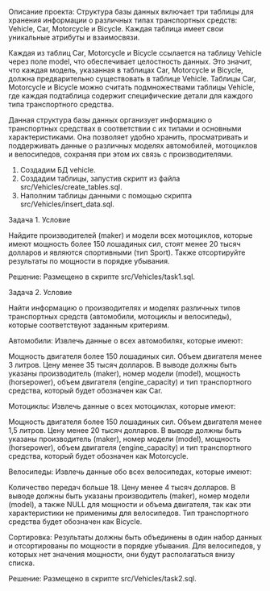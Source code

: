 Описание проекта: Структура базы данных включает три таблицы для хранения информации о различных типах транспортных средств:
Vehicle, Car, Motorcycle и Bicycle. Каждая таблица имеет свои уникальные атрибуты и взаимосвязи.

Каждая из таблиц Car, Motorcycle и Bicycle ссылается на таблицу Vehicle через поле model, что обеспечивает целостность данных. Это значит, что каждая модель, указанная в таблицах Car, Motorcycle и Bicycle, должна предварительно существовать в таблице Vehicle.
Таблицы Car, Motorcycle   и Bicycle можно считать подмножествами таблицы Vehicle, где каждая подтаблица содержит специфические детали для каждого типа транспортного средства.

Данная структура базы данных организует информацию о транспортных средствах в соответствии с их типами и основными характеристиками. Она позволяет удобно хранить, просматривать и поддерживать данные о различных моделях автомобилей, мотоциклов и велосипедов, сохраняя при этом их связь с производителями.

1. Создадим БД vehicle.
2. Создадим таблицы, запустив скрипт из файла src/Vehicles/create_tables.sql.
3. Наполним таблицы данными с помощью скрипта src/Vehicles/insert_data.sql.


Задача 1.
Условие

Найдите производителей (maker) и модели всех мотоциклов, которые имеют мощность более 150 лошадиных сил, стоят менее 20 тысяч долларов и являются спортивными (тип Sport). Также отсортируйте результаты по мощности в порядке убывания.

Решение:
Размещено в скрипте src/Vehicles/task1.sql.

Задача 2.
Условие

Найти информацию о производителях и моделях различных типов транспортных средств (автомобили, мотоциклы и велосипеды), которые соответствуют заданным критериям.

Автомобили:
Извлечь данные о всех автомобилях, которые имеют:

Мощность двигателя более 150 лошадиных сил.
Объем двигателя менее 3 литров.
Цену менее 35 тысяч долларов.
В выводе должны быть указаны производитель (maker), номер модели (model), мощность (horsepower), объем двигателя (engine_capacity) и тип транспортного средства, который будет обозначен как Car.

Мотоциклы:
Извлечь данные о всех мотоциклах, которые имеют:

Мощность двигателя более 150 лошадиных сил.
Объем двигателя менее 1,5 литров.
Цену менее 20 тысяч долларов.
В выводе должны быть указаны производитель (maker), номер модели (model), мощность (horsepower), объем двигателя (engine_capacity) и тип транспортного средства, который будет обозначен как Motorcycle.

Велосипеды:
Извлечь данные обо всех велосипедах, которые имеют:

Количество передач больше 18.
Цену менее 4 тысяч долларов.
В выводе должны быть указаны производитель (maker), номер модели (model), а также NULL для мощности и объема двигателя, так как эти характеристики не применимы для велосипедов. Тип транспортного средства будет обозначен как Bicycle.

Сортировка:
Результаты должны быть объединены в один набор данных и отсортированы по мощности в порядке убывания. Для велосипедов, у которых нет значения мощности, они будут располагаться внизу списка.

Решение:
Размещено в скрипте src/Vehicles/task2.sql.
